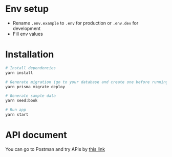 # Env setup

- Rename `.env.example` to `.env` for production or `.env.dev` for development
- Fill env values

# Installation

```bash
# Install dependencies
yarn install

# Generate migration (go to your database and create one before running command below)
yarn prisma migrate deploy

# Generate sample data
yarn seed:book

# Run app
yarn start
```

# API document

You can go to Postman and try APIs by [this link](https://www.postman.com/cloudy-resonance-641660/workspace/99tech-problem-5/collection/22835738-120dce14-bdfd-43ec-91c1-b7b57162fa14?action=share&creator=22835738)
